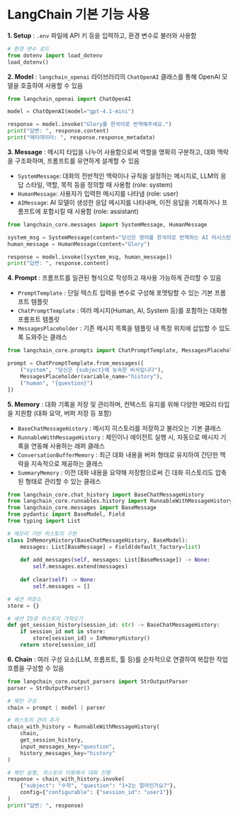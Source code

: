 # LangChain 기본 기능 사용

**1. Setup** : `.env` 파일에 API 키 등을 입력하고, 환경 변수로 불러와 사용함

```python
# 환경 변수 로드
from dotenv import load_dotenv
load_dotenv()
```

**2. Model** : `langchain_openai` 라이브러리의 `ChatOpenAI` 클래스를 통해 OpenAI 모델을 호출하여 사용할 수 있음

```python
from langchain_openai import ChatOpenAI

model = ChatOpenAI(model="gpt-4.1-mini")

response = model.invoke("Glory를 한국어로 번역해주세요.")
print("답변: ", response.content)
print("메타데이터: ", response.response_metadata)
```

**3. Message** : 메시지 타입을 나누어 사용함으로써 역할을 명확히 구분하고, 대화 맥락을 구조화하며, 프롬프트를 유연하게 설계할 수 있음

- `SystemMessage`: 대화의 전반적인 맥락이나 규칙을 설정하는 메시지로, LLM의 응답 스타일, 역할, 목적 등을 정의할 때 사용함 (role: system)
- `HumanMessage`: 사용자가 입력한 메시지를 나타냄 (role: user)
- `AIMessage`: AI 모델이 생성한 응답 메시지를 나타내며, 이전 응답을 기록하거나 프롬프트에 포함시킬 때 사용함 (role: assistant)

```python
from langchain_core.messages import SystemMessage, HumanMessage

system_msg = SystemMessage(content="당신은 영어를 한국어로 번역하는 AI 어시스턴트입니다.")
human_message = HumanMessage(content="Glory")

response = model.invoke([system_msg, human_message])
print("답변: ", response.content)
```

**4. Prompt** : 프롬프트를 일관된 형식으로 작성하고 재사용 가능하게 관리할 수 있음

- `PromptTemplate` : 단일 텍스트 입력을 변수로 구성해 포맷팅할 수 있는 기본 프롬프트 템플릿
- `ChatPromptTemplate` : 여러 메시지(Human, AI, System 등)를 포함하는 대화형 프롬프트 템플릿
- `MessagesPlaceholder` : 기존 메시지 목록을 템플릿 내 특정 위치에 삽입할 수 있도록 도와주는 클래스

```python
from langchain_core.prompts import ChatPromptTemplate, MessagesPlaceholder

prompt = ChatPromptTemplate.from_messages([
    ("system", "당신은 {subject}에 능숙한 비서입니다"),
    MessagesPlaceholder(variable_name="history"),
    ("human", "{question}")
])
```

**5. Memory** : 대화 기록을 저장 및 관리하며, 컨텍스트 유지를 위해 다양한 메모리 타입을 지원함 (대화 요약, 버퍼 저장 등 포함)

- `BaseChatMessageHistory` : 메시지 히스토리를 저장하고 불러오는 기본 클래스
- `RunnableWithMessageHistory` : 체인이나 에이전트 실행 시, 자동으로 메시지 기록을 연동해 사용하는 래퍼 클래스
- `ConversationBufferMemory` : 최근 대화 내용을 버퍼 형태로 유지하여 간단한 맥락을 지속적으로 제공하는 클래스
- `SummaryMemory` : 이전 대화 내용을 요약해 저장함으로써 긴 대화 히스토리도 압축된 형태로 관리할 수 있는 클래스

```python
from langchain_core.chat_history import BaseChatMessageHistory
from langchain_core.runnables.history import RunnableWithMessageHistory
from langchain_core.messages import BaseMessage
from pydantic import BaseModel, Field
from typing import List

# 메모리 기반 히스토리 구현
class InMemoryHistory(BaseChatMessageHistory, BaseModel):
    messages: List[BaseMessage] = Field(default_factory=list)
    
    def add_messages(self, messages: List[BaseMessage]) -> None:
        self.messages.extend(messages)
    
    def clear(self) -> None:
        self.messages = []

# 세션 저장소
store = {}

# 세션 ID로 히스토리 가져오기
def get_session_history(session_id: str) -> BaseChatMessageHistory:
    if session_id not in store:
        store[session_id] = InMemoryHistory()
    return store[session_id]
```

**6. Chain** : 여러 구성 요소(LLM, 프롬프트, 툴 등)를 순차적으로 연결하여 복잡한 작업 흐름을 구성할 수 있음

```python
from langchain_core.output_parsers import StrOutputParser
parser = StrOutputParser()

# 체인 구성
chain = prompt | model | parser

# 히스토리 관리 추가
chain_with_history = RunnableWithMessageHistory(
    chain,
    get_session_history,
    input_messages_key="question",
    history_messages_key="history"
)

# 체인 실행, 히스토리 이용해서 대화 진행
response = chain_with_history.invoke(
    {"subject": "수학", "question": "1+2는 얼마인가요?"},
    config={"configurable": {"session_id": "user1"}}
)
print("답변: ", response)
```